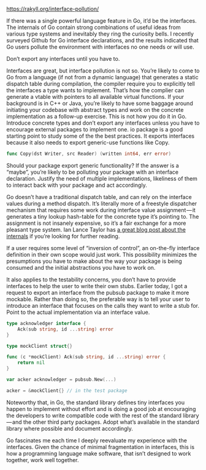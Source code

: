 https://rakyll.org/interface-pollution/

If there was a single powerful language feature in Go, it’d be the interfaces. The internals of Go contain strong combinations of useful ideas from various type systems and inevitably they ring the curiosity bells. I recently surveyed Github for Go interface declarations, and the results indicated that Go users pollute the environment with interfaces no one needs or will use.

Don’t export any interfaces until you have to.

Interfaces are great, but interface pollution is not so. You’re likely to come to Go from a language (if not from a dynamic language) that generates a static dispatch table during compilation, the compiler require you to explicitly tell the interfaces a type wants to implement. That’s how the complier can generate a vtable with pointers to all available virtual functions. If your background is in C++ or Java, you’re likely to have some baggage around initiating your codebase with abstract types and work on the concrete implementation as a follow-up exercise. This is not how you do it in Go. Introduce concrete types and don’t export any interfaces unless you have to encourage external packages to implement one. io package is a good starting point to study some of the the best practices. It exports interfaces because it also needs to export generic-use functions like Copy.

```go
func Copy(dst Writer, src Reader) (written int64, err error)
```

Should your package export generic functionality? If the answer is a “maybe”, you’re likely to be polluting your package with an interface declaration. Justify the need of multiple implementations, likeliness of them to interact back with your package and act accordingly.

Go doesn’t have a traditional dispatch table, and can rely on the interface values during a method dispatch. It’s literally more of a freestyle dispatcher mechanism that requires some work during interface value assignment — it generates a tiny lookup hash-table for the concrete type it’s pointing to. The assignment is not insanely expensive, so it’s a fair exchange for a more pleasant type system. Ian Lance Taylor has [a great blog post about the internals](http://www.airs.com/blog/archives/277) if you’re looking for further reading.

If a user requires some level of “inversion of control”, an on-the-fly interface definition in their own scope would just work. This possibility minimizes the presumptions you have to make about the way your package is being consumed and the initial abstractions you have to work on.

It also applies to the testability concerns, you don’t have to provide interfaces to help the user to write their own stubs. Earlier today, I got a request to export an interface from the pubsub package to make it more mockable. Rather than doing so, the preferable way is to tell your user to introduce an interface that focuses on the calls they want to write a stub for. Point to the actual implementation via an interface value.

```go
type acknowledger interface {
    Ack(sub string, id ...string) error
}

type mockClient struct{}

func (c *mockClient) Ack(sub string, id ...string) error {
    return nil
}

var acker acknowledger = pubsub.New(...)

acker = &mockClient{} // in the test package
```

Noteworthy that, in Go, the standard library defines tiny interfaces you happen to implement without effort and is doing a good job at encouraging the developers to write compatible code with the rest of the standard library — and the other third party packages. Adopt what’s available in the standard library where possible and document accordingly.

Go fascinates me each time I deeply reevaluate my experience with the interfaces. Given the chance of minimal fragmentation in interfaces, this is how a programming language make software, that isn’t designed to work together, work well together.